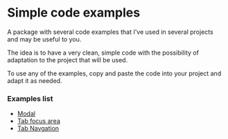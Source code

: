 # Simple code examples

A package with several code examples that I've used in several projects and may be useful to you.

The idea is to have a very clean, simple code with the possibility of adaptation to the project that will be used.

To use any of the examples, copy and paste the code into your project and adapt it as needed.

### Examples list

- [Modal](src/modal/)
- [Tab focus area](src/tab-focus-area/)
- [Tab Navgation](src/tab-navigation/)
